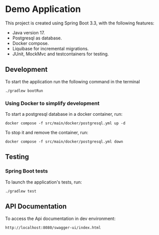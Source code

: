 # Demo Application

This project is created using Spring Boot 3.3, with the following features:
 - Java version 17.
 - Postgresql as database.
 - Docker compose.
 - Liquibase for incremental migrations.
 - JUnit, MockMvc and testcontainers for testing.

## Development

To start the application run the following command in the terminal

```
./gradlew bootRun
```

### Using Docker to simplify development

To start a postgresql database in a docker container, run:

```
docker compose -f src/main/docker/postgresql.yml up -d
```

To stop it and remove the container, run:

```
docker compose -f src/main/docker/postgresql.yml down
```

## Testing

### Spring Boot tests

To launch the application's tests, run:

```
./gradlew test
```

## API Documentation

To access the Api documentation in dev environment:

```
http://localhost:8080/swagger-ui/index.html
```
